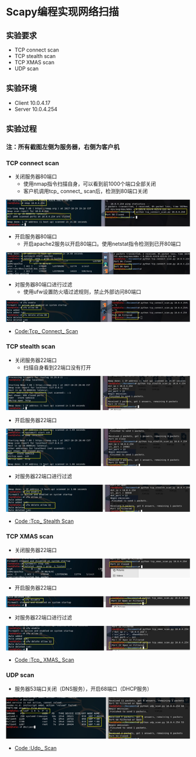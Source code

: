 # Scapy编程实现网络扫描

## 实验要求

- TCP connect scan  
- TCP stealth scan
- TCP XMAS scan
- UDP scan

## 实验环境

- Client 10.0.4.17
- Server 10.0.4.254

## 实验过程

### 注：所有截图左侧为服务器，右侧为客户机

### TCP connect scan

- 关闭服务器80端口
	- 使用nmap指令扫描自身，可以看到前1000个端口全部关闭
	- 客户机调用tcp_ connect_ scan后，检测到80端口关闭 

![](Images/1c.jpg)

- 开启服务器80端口
	- 开启apache2服务以开启80端口。使用netstat指令检测到已开80端口


![](Images/1o.jpg)

- 对服务器80端口进行过滤
	- 使用ufw设置防火墙过滤规则，禁止外部访问80端口

![](Images/1f.jpg)

- [Code:Tcp_ Connect_ Scan](Code/tcp_connect_scan.py)

### TCP stealth scan

- 关闭服务器22端口
	- 扫描自身看到22端口没有打开

![](Images/2c.jpg)

- 开启服务器22端口

![](Images/2o.jpg)

- 对服务器22端口进行过滤

![](Images/2f.jpg)


- [Code :Tcp_ Stealth Scan](Code/tcp_stealth_scan.py)

### TCP XMAS scan

- 关闭服务器22端口

![](Images/3c.jpg)

- 开启服务器22端口

![](Images/3o.jpg)

- 对服务器22端口进行过滤

![](Images/3f.jpg)

- [Code :Tcp_ XMAS_ Scan](Code/tcp_xmas_scan.py)

### UDP scan

- 服务器53端口关闭（DNS服务），开启68端口（DHCP服务）

![](Images/4.png)

- [Code :Udp_ Scan](Code/udp_scan.py)
